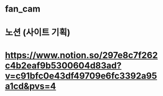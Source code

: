 # fan_cam

# 노션 (사이트 기획)
# https://www.notion.so/297e8c7f262c4b2eaf9b5300604d83ad?v=c91bfc0e43df49709e6fc3392a95a1cd&pvs=4
